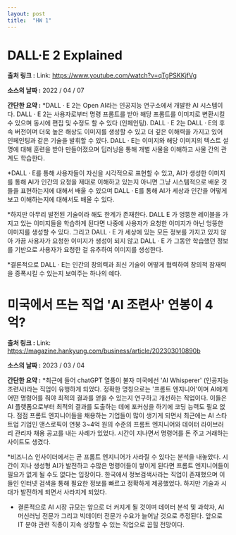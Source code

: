 ```yaml
---
layout: post
title:  "HW 1"
---
```


# DALL·E 2 Explained

**출처 링크 :** Link: https://www.youtube.com/watch?v=qTgPSKKjfVg

**소스의 날짜 :** 2022 / 04 / 07

**간단한 요약 :** *DALL · E 2는 Open AI라는 인공지능 연구소에서 개발한 AI 시스템이다. DALL · E 2는 사용자로부터 명령 프롬트를 받아 해당 프롬트를 이미지로 변환시킬 수 있으며 동시에 편집 및 수정도 할 수 있다 (인페인팅). DALL · E 2는 DALL · E의 후속 버전이며 더욱 높은 해상도 이미지를 생성할 수 있고 더 깊은 이해력을 가지고 있어 인페인팅과 같은 기술을 발휘할 수 있다. DALL · E는 이미지와 해당 이미지의 텍스트 설명에 대해 훈련을 받아 만들어졌으며 딥러닝을 통해 개별 사물을 이해하고 사물 간의 관계도 학습한다.

*DALL · E를 통해 사용자들이 자신을 시각적으로 표현할 수 있고, AI가 생성한 이미지를 통해 AI가 인간의 요청을 제대로 이해하고 있는지 아니면 그냥 시스템적으로 배운 것들을 표현하는지에 대해서 배울 수 있으며 DALL · E를 통해 AI가 세상과 인간을 어떻게 보고 이해하는지에 대해서도 배울 수 있다.

*하지만 아무리 발전된 기술이라 해도 한계가 존재한다. DALL E 가 엉뚱한 레이블을 가지고 있는 이미지들을 학습하게 된다면 나중에 사용자가 요청한 이미지가 아닌 엉뚱한 이미지를 생성할 수 있다. 그리고 DALL · E 가 세상에 있는 모든 정보를 가지고 있지 않아 가끔 사용자가 요청한 이미지가 생성이 되지 않고 DALL · E 가 그동안 학습했던 정보를 기반으로 사용자가 요청한 걸 유추하여 이미지를 생성한다. 

*결론적으로 DALL · E는 인간의 창의력과 최신 기술이 어떻게 협력하여 창의적 잠재력을 증폭시킬 수 있는지 보여주는 하나의 예다.



# 미국에서 뜨는 직업 'AI 조련사' 연봉이 4억?

**출처 링크 :** Link: https://magazine.hankyung.com/business/article/202303010890b

**소스의 날짜 :** 2023 / 03 / 04

**간단한 요약 :** *최근에 들어 chatGPT 열풍이 불자 미국에선 'AI Whisperer' (인공지능 조련사)라는 직업이 유행하게 되었다. 정확한 명칭으로는 '프롬트 엔지니어'이며 AI에게 어떤 명령어를 줘야 최적의 결과를 얻을 수 있는지 연구하고 개선하는 직업이다. 이들은 AI 플랫폼으로부터 최적의 결과를 도출하는 데에 포커싱을 하기에 코딩 능력도 필요 없다. 점점 프롬트 엔지니어들을 채용하는 기업들이 많이 생기게 되면서 최근에는 AI 스타트업 기업인 앤스로픽이 연봉 3~4억 원의 수준의 프롬트 엔지니어와 데이터 라이브러리 관리자 채용 공고를 내는 사례가 있었다. 시간이 지나면서 명령어를 돈 주고 거래하는 사이트도 생겼다. 

*비즈니스 인사이더에서는 곧 프롬트 엔지니어가 사라질 수 있다는 분석을 내놓았다. 시간이 지나 생성형 AI가 발전하고 수많은 명령어들이 쌓이게 된다면 프롬트 엔지니어들이 필요가 없게 될 수도 없다는 입장이다. 한국에서 정보검색사라는 직업이 존재했으며 이들인 인터넷 검색을 통해 필요한 정보를 빠르고 정확하게 제공했었다. 하지만 기술과 시대가 발전하게 되면서 사라지게 되었다. 

* 결론적으로 AI 시장 규모는 앞으로 더 커지게 될 것이며 데이터 분석 및 과학자, AI 머신러닝 전문가 그리고 빅데이터 전문가 수요가 늘어날 것으로 추정된다. 앞으로 IT 분야 관련 직종이 지속 성장할 수 있는 직업으로 꼽힐 전망이다.
